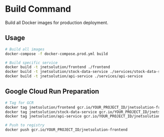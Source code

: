 # Build Command

Build all Docker images for production deployment.

## Usage
```bash
# Build all images
docker-compose -f docker-compose.prod.yml build

# Build specific service
docker build -t jnetsolution/frontend ./frontend
docker build -t jnetsolution/stock-data-service ./services/stock-data-service
docker build -t jnetsolution/api-service ./services/api-service
```

## Google Cloud Run Preparation
```bash
# Tag for GCR
docker tag jnetsolution/frontend gcr.io/YOUR_PROJECT_ID/jnetsolution-frontend
docker tag jnetsolution/stock-data-service gcr.io/YOUR_PROJECT_ID/jnetsolution-stock-data
docker tag jnetsolution/api-service gcr.io/YOUR_PROJECT_ID/jnetsolution-api

# Push to registry
docker push gcr.io/YOUR_PROJECT_ID/jnetsolution-frontend
```